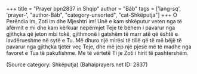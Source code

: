 +++
title = "Prayer bpn2837 in Shqip"
author = "Báb"
tags = ['lang-sq', 'prayer-', "author-Báb", "category-unsorted", "cat-Shkëputja"]
+++
O Perëndia im, Zoti im dhe Mjeshtri im! Unë e kam shkëputur veten nga të afërmit e mi dhe kam kërkuar nëpërmjet Teje të bëhem i pavarur nga gjithçka që jeton mbi tokë, gjithmonë i gatshëm të marr atë që është e lavdërueshme në sytë e Tu. Më dhuro një mirësi të tillë që të më bëjë të pavarur nga gjithçka tjetër veç Teje, dhe më jep një pjesë më të madhe nga favoret e Tua të pakufishme. Me të vërtetë Ti je Zoti i hirit të pashtershëm.

(Source category: Shkëputja)
(Bahaiprayers.net ID: 2837)
